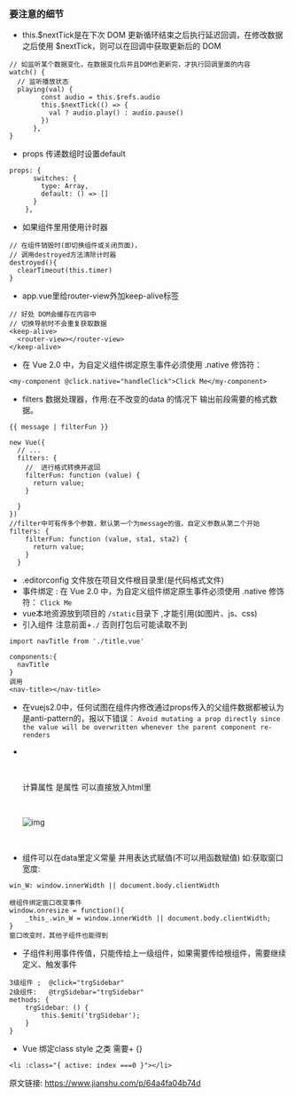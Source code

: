 ### 要注意的细节

- this.$nextTick是在下次 DOM 更新循环结束之后执行延迟回调，在修改数据之后使用 $nextTick，则可以在回调中获取更新后的 DOM

```
// 如监听某个数据变化，在数据变化后并且DOM也更新完，才执行回调里面的内容
watch() {
  // 监听播放状态
  playing(val) {
        const audio = this.$refs.audio
        this.$nextTick(() => {
          val ? audio.play() : audio.pause()
        })
      },
}

```

- props 传递数组时设置default

```
props: {
      switches: {
        type: Array,
        default: () => []
      }
    },

```

- 如果组件里用使用计时器

```
// 在组件销毁时(即切换组件或关闭页面)，
// 调用destroyed方法清除计时器
destroyed(){
  clearTimeout(this.timer)
}

```

- app.vue里给router-view外加keep-alive标签

```
// 好处 DOM会缓存在内容中
// 切换导航时不会重复获取数据
<keep-alive>
  <router-view></router-view>
</keep-alive>

```

- 在 Vue 2.0 中，为自定义组件绑定原生事件必须使用 .native 修饰符：

```
<my-component @click.native="handleClick">Click Me</my-component>

```

- filters 数据处理器，作用:在不改变的data 的情况下  输出前段需要的格式数据。

```
{{ message | filterFun }}

new Vue({  
  // ...  
  filters: {  
    //  进行格式转换并返回
    filterFun: function (value) {  
      return value;
    }  

  }  
})  
//filter中可有传多个参数，默认第一个为message的值，自定义参数从第二个开始
filters: {  
    filterFun: function (value, sta1, sta2) {  
      return value;
    }  
  }  

```

- .editorconfig 文件放在项目文件根目录里(是代码格式文件)
- 事件绑定 :
  在 Vue 2.0 中，为自定义组件绑定原生事件必须使用 .native 修饰符：
  `Click Me`
- vue本地资源放到项目的 `/static`目录下 ,才能引用(如图片、js、css)
- 引入组件 注意前面+`./` 否则打包后可能读取不到

```
import navTitle from './title.vue'

components:{
  navTitle
}
调用
<nav-title></nav-title>

```

- 在vuejs2.0中，任何试图在组件内修改通过props传入的父组件数据都被认为是anti-pattern的，报以下错误：
  `Avoid mutating a prop directly since the value will be overwritten whenever the parent component re-renders`

- ​

  ​

  计算属性 是属性 可以直接放入html里

  ​

  ![img](//upload-images.jianshu.io/upload_images/9696783-a4bc1046786046e0.png?imageMogr2/auto-orient/strip%7CimageView2/2/w/376/format/webp)

  ​

- 组件可以在data里定义常量 并用表达式赋值(不可以用函数赋值)
  如:获取窗口宽度:

```
win_W: window.innerWidth || document.body.clientWidth

根组件绑定窗口改变事件
window.onresize = function(){
    _this_.win_W = window.innerWidth || document.body.clientWidth;
}
窗口改变时，其他子组件也能得到

```

- 子组件利用事件传值，只能传给上一级组件，如果需要传给根组件，需要继续定义、触发事件

```
3级组件 ;  @click="trgSidebar"      
2级组件:   @trgSidebar="trgSidebar"
methods: {
    trgSidebar: () {
        this.$emit('trgSidebar');
    }
}

```

- Vue 绑定class style 之类 需要+ {}

```
<li :class="{ active: index ===0 }"></li>
```



原文链接: https://www.jianshu.com/p/64a4fa04b74d